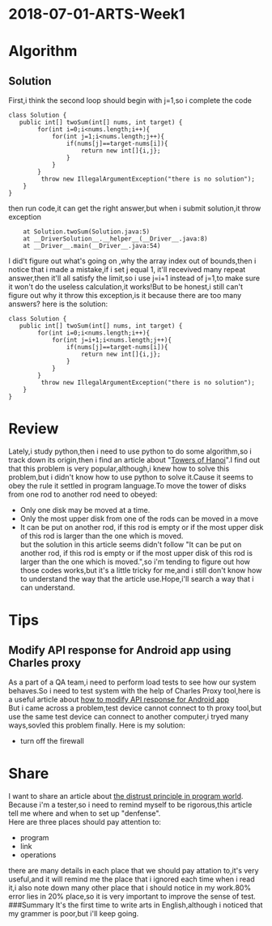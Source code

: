 # 2018-07-01-ARTS-Week1
# Algorithm
## Solution
First,i think the second loop should begin with j=1,so i complete the code
```
class Solution {  
   public int[] twoSum(int[] nums, int target) {
        for(int i=0;i<nums.length;i++){
            for(int j=1;i<nums.length;j++){
                if(nums[j]==target-nums[i]){
                    return new int[]{i,j};
                }
            }
        }
         throw new IllegalArgumentException("there is no solution");
    }  
}
```
then run code,it can get the right answer,but when i submit solution,it throw exception 
```throw Exception in thread "main" java.lang.ArrayIndexOutOfBoundsException: 3
	at Solution.twoSum(Solution.java:5)
	at __DriverSolution__.__helper__(__Driver__.java:8)
	at __Driver__.main(__Driver__.java:54) 
```
I did't figure out what's going on ,why the array index out of bounds,then i notice that i made a mistake,if i set j equal 1, it'll recevived many repeat answer,then it'll all satisfy the limit,so i use j=i+1 instead of j=1,to make sure it won't do the useless calculation,it works!But to be honest,i still can't figure out why it throw this exception,is it because there are too many answers?
here is the solution: 
```
class Solution {  
   public int[] twoSum(int[] nums, int target) {
        for(int i=0;i<nums.length;i++){
            for(int j=i+1;i<nums.length;j++){
                if(nums[j]==target-nums[i]){
                    return new int[]{i,j};
                }
            }
        }
         throw new IllegalArgumentException("there is no solution");
    }  
}
```
# Review
Lately,i study python,then i need to use python to do some algorithm,so i track down its origin,then i find an article about "[Towers of Hanoi](https://www.python-course.eu/towers_of_hanoi.php)".I find out that this problem is very popular,although,i knew how to solve this problem,but i didn't know how to use python to solve it.Cause it seems to obey the rule it settled in program language.To move the tower of disks from one rod to another rod need to obeyed:
* Only one disk may be moved at a time.
* Only the most upper disk from one of the rods can be moved in a move
* It can be put on another rod, if this rod is empty or if the most upper disk of this rod is larger than the one which is moved.   
but the solution in this article seems didn't follow "It can be put on another rod, if this rod is empty or if the most upper disk of this rod is larger than the one which is moved.",so i'm tending to figure out how those codes works,but it's a little tricky for me,and i still don't know how to understand the way that the article use.Hope,i'll search a way that i can understand.
# Tips
## Modify API response for Android app using Charles proxy
As a part of a QA team,i need to perform load tests to see how our system behaves.So i need to test system with the help of Charles Proxy tool,here is a useful article about [how to modify API response for Android app](https://medium.com/@IlyaEremin/modify-api-response-for-android-app-with-charles-181a822cfc24)   
But i came across a problem,test device cannot connect to th proxy tool,but use the same test device can connect to another computer,i tryed many ways,sovled this problem finally. Here is my solution:
* turn off the firewall

# Share
I want to share an article about [the distrust principle in program world](http://www.ibloger.net/article/2717.html).   
Because i'm a tester,so i need to remind myself to be rigorous,this article tell me where and when to set up "denfense".   
Here are three places should pay attention to:
* program
* link
* operations   

there are many details in each place that we should pay attation to,it's very useful,and it will remind me the place that i ignored each time when i read it,i also note down many other place that i should notice in my work.80% error lies in 20% place,so it is very important to improve the sense of test.
###Summary
It's the first time to write arts in English,although i noticed that my grammer is poor,but i'll keep going.
